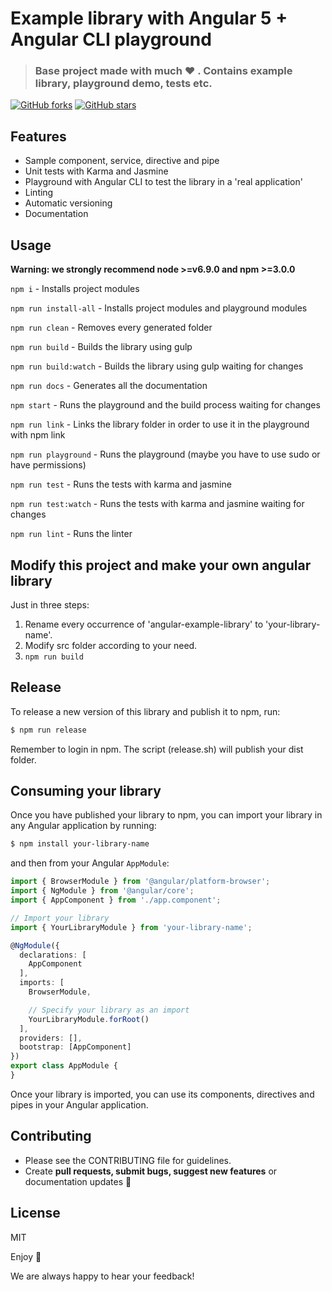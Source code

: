 # Example library with Angular 5 + Angular CLI playground

> ### Base project made with much  :heart: . Contains example library, playground demo, tests etc.

[![GitHub forks](https://img.shields.io/github/forks/ismaestro/angular-example-library.svg?style=social&label=Fork)](https://github.com/ismaestro/angular-example-library/fork)
[![GitHub stars](https://img.shields.io/github/stars/ismaestro/angular-example-library.svg?style=social&label=Star)](https://github.com/ismaestro/angular-example-library)

## Features
* Sample component, service, directive and pipe
* Unit tests with Karma and Jasmine
* Playground with Angular CLI to test the library in a 'real application'
* Linting
* Automatic versioning
* Documentation

## Usage

**Warning: we strongly recommend node >=v6.9.0 and npm >=3.0.0**

`npm i` - Installs project modules

`npm run install-all` - Installs project modules and playground modules

`npm run clean` - Removes every generated folder

`npm run build` - Builds the library using gulp

`npm run build:watch` - Builds the library using gulp waiting for changes

`npm run docs` - Generates all the documentation

`npm start` - Runs the playground and the build process waiting for changes

`npm run link` - Links the library folder in order to use it in the playground with npm link

`npm run playground` - Runs the playground (maybe you have to use sudo or have permissions)

`npm run test` - Runs the tests with karma and jasmine

`npm run test:watch` - Runs the tests with karma and jasmine waiting for changes

`npm run lint` - Runs the linter

## Modify this project and make your own angular library

Just in three steps:

1. Rename every occurrence of 'angular-example-library' to 'your-library-name'.
2. Modify src folder according to your need.
3. `npm run build`

## Release

To release a new version of this library and publish it to npm, run:

```bash
$ npm run release
```

Remember to login in npm. The script (release.sh) will publish your dist folder.

## Consuming your library

Once you have published your library to npm, you can import your library in any Angular application by running:

```bash
$ npm install your-library-name
```

and then from your Angular `AppModule`:

```typescript
import { BrowserModule } from '@angular/platform-browser';
import { NgModule } from '@angular/core';
import { AppComponent } from './app.component';

// Import your library
import { YourLibraryModule } from 'your-library-name';

@NgModule({
  declarations: [
    AppComponent
  ],
  imports: [
    BrowserModule,

    // Specify your library as an import
    YourLibraryModule.forRoot()
  ],
  providers: [],
  bootstrap: [AppComponent]
})
export class AppModule {
}
```

Once your library is imported, you can use its components, directives and pipes in your Angular application.

## Contributing
- Please see the CONTRIBUTING file for guidelines.
- Create **pull requests, submit bugs, suggest new features** or documentation updates :wrench:

## License

MIT

Enjoy :metal:

We are always happy to hear your feedback!
